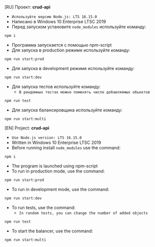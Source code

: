 [RU] Проект: **crud-api**
- `Используйте версию Node.js: LTS 16.15.0`
- Написано в Windows 10 Enterprise LTSC 2019
- Перед запуском установите `node_modules` используйте команду:
```bash
npm i
```
- Программа запускается с помощью npm-script
- Для запуска в production режиме используйте команду:
```bash
npm run start:prod
```
- Для запуска в development режиме используйте команду:
```bash
npm run start:dev
```
- Для запуска тестов используйте команду:
  - `В рандомных тестах можно поменять число добавляемых обьектов`
```bash
npm run test
```
- Для запуска балансировщика используйте команду:
```bash
npm run start:multi
```

[EN] Project: **crud-api**
- `Use Node.js version: LTS 16.15.0`
- Written in Windows 10 Enterprise LTSC 2019
- Before running install `node_modules` use the command:
```bash
npm i
```
- The program is launched using npm-script
- To run in production mode, use the command:
```bash
npm run start:prod
```
- To run in development mode, use the command:
```bash
npm run start:dev
```
- To run tests, use the command:
   - `In random tests, you can change the number of added objects`
```bash
npm run test
```
- To start the balancer, use the command:
```bash
npm run start:multi
```